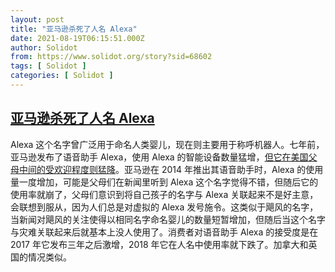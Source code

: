 ```yaml
---
layout: post
title: "亚马逊杀死了人名 Alexa"
date: 2021-08-19T06:15:51.000Z
author: Solidot
from: https://www.solidot.org/story?sid=68602
tags: [ Solidot ]
categories: [ Solidot ]
---
```

<!--1629353751000-->
[亚马逊杀死了人名 Alexa](https://www.solidot.org/story?sid=68602)
------

<div>
Alexa 这个名字曾广泛用于命名人类婴儿，现在则主要用于称呼机器人。七年前，亚马逊发布了语音助手 Alexa，使用 Alexa 的智能设备数量猛增，<a href="https://www.theatlantic.com/family/archive/2021/08/amazon-alexa-popular-name/619794/" target="_blank">但它在美国父母中间的受欢迎程度则猛降</a>。亚马逊在 2014 年推出其语音助手时，Alexa 的使用量一度增加，可能是父母们在新闻里听到 Alexa 这个名字觉得不错，但随后它的使用率就崩了，父母们意识到将自己孩子的名字与 Alexa 关联起来不是好主意，会联想到服从，因为人们总是对虚拟的 Alexa 发号施令。这类似于飓风的名字，当新闻对飓风的关注使得以相同名字命名婴儿的数量短暂增加，但随后当这个名字与灾难关联起来后就基本上没人使用了。消费者对语音助手 Alexa 的接受度是在 2017 年它发布三年之后激增，2018 年它在人名中使用率就下跌了。加拿大和英国的情况类似。
</div>
